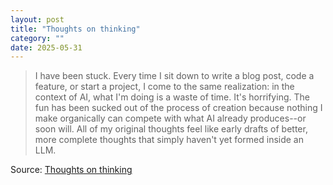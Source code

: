 ```yaml
---
layout: post
title: "Thoughts on thinking"
category: ""
date: 2025-05-31
---
```


>I have been stuck. Every time I sit down to write a blog post, code a feature, or start a project, I come to the same realization: in the context of AI, what I'm doing is a waste of time. It's horrifying. The fun has been sucked out of the process of creation because nothing I make organically can compete with what AI already produces--or soon will. All of my original thoughts feel like early drafts of better, more complete thoughts that simply haven't yet formed inside an LLM. 

Source: [Thoughts on thinking](https://dcurt.is/thinking)
